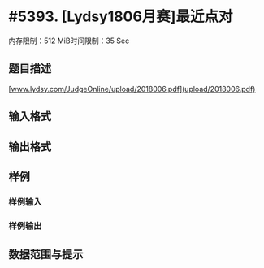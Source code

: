# #5393. [Lydsy1806月赛]最近点对

内存限制：512 MiB时间限制：35 Sec

## 题目描述

 [www.lydsy.com/JudgeOnline/upload/2018006.pdf](upload/2018006.pdf)

## 输入格式

## 输出格式

## 样例

### 样例输入

### 样例输出

## 数据范围与提示

